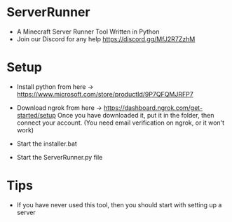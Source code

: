 # ServerRunner
* A Minecraft Server Runner Tool Written in Python
* Join our Discord for any help https://discord.gg/MfJ2R7ZzhM

# Setup

* Install python from here
-> https://www.microsoft.com/store/productId/9P7QFQMJRFP7

* Download ngrok from here
-> https://dashboard.ngrok.com/get-started/setup
Once you have downloaded it, put it in the folder, then connect your account.
(You need email verification on ngrok, or it won't work)

* Start the installer.bat

* Start the ServerRunner.py file

# Tips

* If you have never used this tool, then you should start with setting up a server
